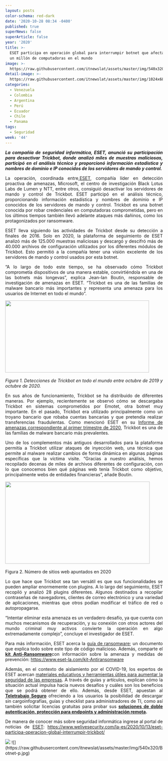 ```yaml
---
layout: posts
color-schema: red-dark
date: '2020-10-28 08:34 -0400'
published: true
superNews: false
superArticle: false
year: '2020'
title: >-
  ESET participa en operación global para interrumpir botnet que afecta a más de
  un millón de computadoras en el mundo
image: >-
  https://raw.githubusercontent.com/itnewslat/assets/master/img/540x320/Botnet-p.jpg
detail-image: >-
  https://raw.githubusercontent.com/itnewslat/assets/master/img/1024x680/Botnet-g.jpg
categories:
  - Venezuela
  - Colombia
  - Argentina
  - Perú
  - Ecuador
  - Chile
  - Panama
tags:
  - Seguridad
week: '44'
---
```

<p style="text-align: justify;"><strong><em>La compañía de seguridad informática, ESET, anunció su participación para desactivar Trickbot, donde analizó miles de muestras maliciosas, </em></strong><strong><em>participó en el análisis técnico y proporcionó información estadística y nombres de dominio e IP conocidos de los servidores de mando y control. </em></strong></p>
<p style="text-align: justify;">La operación, coordinada entre,<a href="https://www.eset.com/latam/">ESET</a>, compañía líder en detección proactiva de amenazas, Microsoft, el centro de investigación Black Lotus Labs de Lumen y NTT, entre otros, consiguió desactivar los servidores de mando y control de Trickbot. ESET participó en el análisis técnico, proporcionando información estadística y nombres de dominio e IP conocidos de los servidores de mando y control. Trickbot es una botnet conocida por robar credenciales en computadoras comprometidas, pero en los últimos tiempos también llevó adelante ataques más dañinos, como los protagonizados por ransomware.</p>
<p style="text-align: justify;">ESET lleva siguiendo las actividades de Trickbot desde su detección a finales de 2016. Solo en 2020, la plataforma de seguimiento de ESET analizó más de 125.000 muestras maliciosas y descargó y descifró más de 40.000 archivos de configuración utilizados por los diferentes módulos de Trickbot. Esto permitió a la compañía tener una visión excelente de los servidores de mando y control usados por esta botnet.</p>
<p style="text-align: justify;">“A lo largo de todo este tiempo, se ha observado cómo Trickbot comprometía dispositivos de una manera estable, convirtiéndola en una de las botnets más longevas”, explica Jean-Ian Boutin, responsable de investigación de amenazas en ESET. “Trickbot es una de las familias de malware bancario más importantes y representa una amenaza para los usuarios de Internet en todo el mundo”.</p>
<p style="text-align: justify;"><img class="aligncenter" src="https://www.welivesecurity.com/wp-content/uploads/2020/10/Figure-1.-Worldwide-Trickbot-detections-between-October-2019-and-Octber-2020-1024x511.png" alt="" width="460" height="230" /></p>
<p style="text-align: justify;"><em>Figura 1. Detecciones de Trickbot en todo el mundo entre octubre de 2019 y octubre de 2020.</em></p>
<p style="text-align: justify;">En sus años de funcionamiento, Trickbot se ha distribuido de diferentes maneras. Por ejemplo, recientemente se observó cómo se descargaba Trickbot en sistemas comprometidos por Emotet, otra botnet muy importante. En el pasado, Trickbot era utilizado principalmente como un troyano bancario que robaba cuentas bancarias y que pretendía realizar transferencias fraudulentas. Como mencionó ESET en su <a href="https://www.welivesecurity.com/wp-content/uploads/2020/04/ESET_Threat_Report_Q12020.pdf">Informe de amenazas correspondiente al primer trimestre de 2020</a>, Trickbot es una de las familias de malware bancario más prevalentes.</p>
<p style="text-align: justify;">Uno de los complementos más antiguos desarrollados para la plataforma permitía a Trickbot utilizar ataques de inyección web, una técnica que permite al malware realizar cambios de forma dinámica en algunas páginas específicas que la víctima visite. “Gracias a nuestro análisis, hemos recopilado decenas de miles de archivos diferentes de configuración, con lo que conocemos bien qué páginas web tenía Trickbot como objetivo, principalmente webs de entidades financieras”, añade Boutin.</p>
<p style="text-align: justify;"><img class="aligncenter" src="https://www.welivesecurity.com/wp-content/uploads/2020/10/Figure-3.-Number-of-targeted-websites-in-2020-1024x582.png" alt="" width="462" height="262" /></p>
<p style="text-align: justify;">Figura 2. Número de sitios web apuntados en 2020</p>
<p style="text-align: justify;">Lo que hace que Trickbot sea tan versátil es que sus funcionalidades se pueden ampliar enormemente con plugins. A lo largo del seguimiento, ESET recopiló y analizó 28 plugins diferentes. Algunos destinados a recopilar contraseñas de navegadores, clientes de correo electrónico y una variedad de aplicaciones, mientras que otros podían modificar el tráfico de red o autopropagarse.</p>
<p style="text-align: justify;">“Intentar eliminar esta amenaza es un verdadero desafío, ya que cuenta con muchos mecanismos de recuperación, y su conexión con otros actores del mundo criminal muy activos convierte la operación en algo extremadamente complejo”, concluye el investigador de ESET.</p>
<p style="text-align: justify;">Para más información, ESET acerca la <a href="https://www.welivesecurity.com/wp-content/uploads/2017/11/guia-ransomware.pdf.">guía de ransomware</a>; un documento que explica todo sobre este tipo de código malicioso. Además, comparte el <a href="https://www.eset-la.com/kit-Antiransomware"><strong>kit Anti-Ransomware</strong></a>con información sobre la amenaza y medidas de prevención: <a href="https://www.eset-la.com/kit-Antiransomware">https://www.eset-la.com/kit-Antiransomware</a></p>
<p style="text-align: justify;">Además, en el contexto de aislamiento por el COVID-19, los expertos de ESET acercan <a href="https://www.eset.com/latam/empresas/ciberseguridad-empresas-covid/">materiales educativos y herramientas útiles para aumentar la seguridad de las empresas</a>. A través de guías y artículos, explican cómo la situación actual impulsa hacia nuevos desafíos y cuáles son los beneficios que se podrá obtener de ello. Además, desde ESET, apuestan al <a href="https://www.eset.com/latam/empresas/teletrabajo-seguro/"><strong>Teletrabajo Seguro</strong></a> ofreciendo a los usuarios la posibilidad de<strong> </strong>descargar sin cargoinfografías, guías y checklist para administradores de TI, como así también solicitar licencias gratuitas para probar sus <a href="https://www.eset.com/latam/empresas/seguridad-para-endpoints/"><strong>soluciones de doble autenticación, protección para endpoints y administración remota</strong></a><strong>.</strong></p>
<p style="text-align: justify;">De manera de conocer más sobre seguridad informática ingrese al portal de noticias de <a href="https://www.eset.com/latam/">ESET</a>: <a href="https://www.welivesecurity.com/la-es/2020/10/13/eset-participa-operacion-global-interrumpir-trickbot/">https://www.welivesecurity.com/la-es/2020/10/13/eset-participa-operacion-global-interrumpir-trickbot/</a></p>
<img src="https://tracker.metricool.com/c3po.jpg?hash=56f88a41e39ab42c063cc51676587a04"/>
![](https://raw.githubusercontent.com/itnewslat/assets/master/img/540x320/Botnet-p.jpg)